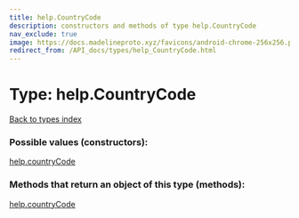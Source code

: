 ```yaml
---
title: help.CountryCode
description: constructors and methods of type help.CountryCode
nav_exclude: true
image: https://docs.madelineproto.xyz/favicons/android-chrome-256x256.png
redirect_from: /API_docs/types/help_CountryCode.html
---
```

# Type: help.CountryCode
[Back to types index](index.md)



### Possible values (constructors):

[help.countryCode](/API_docs/constructors/help.countryCode.md)  



### Methods that return an object of this type (methods):



[help.countryCode](/API_docs/constructors/help.countryCode.md)  

